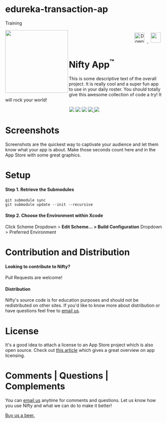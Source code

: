 # edureka-transaction-ap
Training
<!-- Project Logo -->
<img src='Resources/Placeholder/LogoHolder.png' width=200px align="left">

<!-- Main Header Links -->
<div align="right"><a href="https://itunes.apple.com/us/app/apple-store/id375380948?mt=8" target="_blank">
<img src='https://devimages.apple.com.edgekey.net/app-store/marketing/guidelines/images/badge-download-on-the-app-store.svg' height=32px style="margin:8px;" alt="Download on the AppStore">
</a>
<a href="https://play.google.com/store/apps/details?id=com.google.android.googlequicksearchbox" target="_blank">
<img src='http://i.imgur.com/EFGjDDY.png' height=32px style="margin:8px;">
</a></div>

<!-- Project Title -->
<h1>Nifty App<sup>&#153;</sup></h1>

This is some descriptive text of the overall project. It is really cool and a super fun app to use in your daily roster. You should totally give this awesome collection of code a try! It will rock your world!

<!-- Shields -->
<p align="center">
<img src="https://img.shields.io/badge/License-MIT-blue.svg">
<img src="https://img.shields.io/badge/Platform-ios | android-lightgrey.svg">
<img src="https://img.shields.io/badge/Downloads-1k/month-brightgreen.svg">
<a href="https://beerpay.io/" target="_blank">
  <img src="https://img.shields.io/badge/Beerpay-$0-red.svg">
</a>
<a href="https://itunes.apple.com/us/app/apple-store/id375380948?mt=8" target="_blank">
  <img src="https://img.shields.io/badge/Rating-&starf;&starf;&starf;&starf;&star;-brightgreen.svg">
</a>
</p>


# Screenshots
Screenshots are the quickest way to captivate your audience and let them know what your app is about. Make those seconds count here and in the App Store with some great graphics.

# Setup
#### Step 1. Retrieve the Submodules
```
git submodule sync
git submodule update --init --recursive
```

#### Step 2. Choose the Environment within Xcode
Click Scheme Dropdown > **Edit Scheme... > Build Configuration** Dropdown > Preferred Environment


# Contribution and Distribution
#### Looking to contribute to Nifty?
Pull Requests are welcome!

#### Distribution
Nifty's source code is for education purposes and should not be redistributed on other sites. If you'd like to know more about distribution or have questions feel free to [email us](mailto:someone@example.com).


# License
It's a good idea to attach a license to an App Store project which is also open source. Check out [this article](http://blog.lazerwalker.com/cortado/2015/07/05/open-source-licenses.html) which gives a great overview on app licensing.


# Comments | Questions | Complements
You can [email us](mailto:someone@example.com) anytime for comments and questions. Let us know how you use Nifty and what we can do to make it better!

<a href="https://beerpay.io/" target="_blank">Buy us a beer.</a>